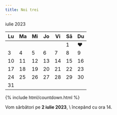 ```yaml
---
title: Noi trei
---
```


iulie 2023

| Lu | Ma | Mi | Jo | Vi | Sâ | Du |
| --- | --- | --- | --- | --- | --- |--- |
|  |  |  |  |  | 1 | ❤️ |
| 3 | 4 | 5 | 6 | 7 | 8 | 9 |
| 10 | 11 | 12 | 13 | 14 | 15 | 16 |
| 17 | 18 | 19 | 20 | 21 | 22 | 23 |
| 24 | 25 | 26 | 27 | 28 | 29 | 30 |
| 31 |  |  |  |  |  |  |

{% include html/countdown.html %}

Vom sărbători pe **2 iulie 2023**, \\
începând cu ora 14.